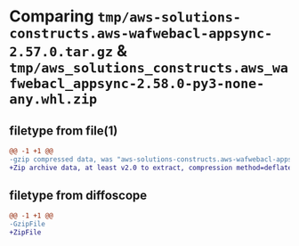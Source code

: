 # Comparing `tmp/aws-solutions-constructs.aws-wafwebacl-appsync-2.57.0.tar.gz` & `tmp/aws_solutions_constructs.aws_wafwebacl_appsync-2.58.0-py3-none-any.whl.zip`

## filetype from file(1)

```diff
@@ -1 +1 @@
-gzip compressed data, was "aws-solutions-constructs.aws-wafwebacl-appsync-2.57.0.tar", last modified: Mon May  6 21:41:10 2024, max compression
+Zip archive data, at least v2.0 to extract, compression method=deflate
```

## filetype from diffoscope

```diff
@@ -1 +1 @@
-GzipFile
+ZipFile
```

